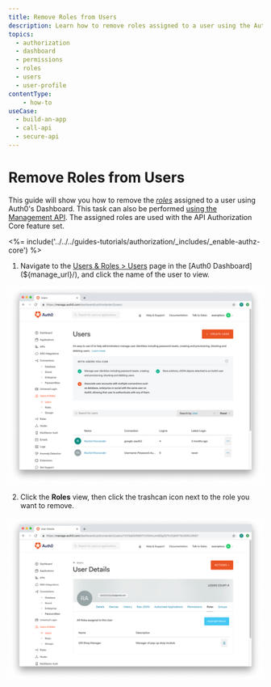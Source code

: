 ```yaml
---
title: Remove Roles from Users
description: Learn how to remove roles assigned to a user using the Auth0 Management Dashboard. For use with Auth0's API Authorization Core feature set.
topics:
  - authorization
  - dashboard
  - permissions
  - roles
  - users
  - user-profile
contentType: 
    - how-to
useCase:
  - build-an-app
  - call-api
  - secure-api
---
```

# Remove Roles from Users

This guide will show you how to remove the <dfn data-key="role">[roles](/authorization/concepts/rbac)</dfn> assigned to a user using Auth0's Dashboard. This task can also be performed [using the Management API](/api/management/guides/users/remove-user-roles). The assigned roles are used with the API Authorization Core feature set.

<%= include('../../../guides-tutorials/authorization/_includes/_enable-authz-core') %>

1. Navigate to the [Users & Roles > Users](${manage_url}/#/users) page in the [Auth0 Dashboard](${manage_url}/), and click the name of the user to view.

![Select User](/media/articles/authorization/user-list.png)

2. Click the **Roles** view, then click the trashcan icon next to the role you want to remove.

![Remove Roles](/media/articles/authorization/user-prof-roles.png)

